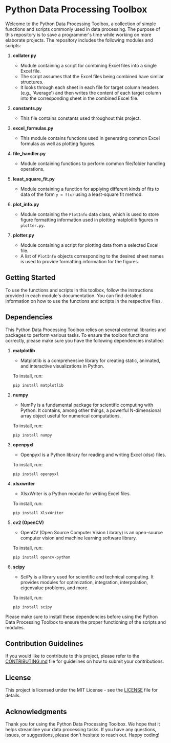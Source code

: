 # Python Data Processing Toolbox

Welcome to the Python Data Processing Toolbox, a collection of simple functions and scripts commonly used in data processing. The purpose of this repository is to save a programmer's time while working on more elaborate projects. The repository includes the following modules and scripts:

1. **collater.py**
   - Module containing a script for combining Excel files into a single Excel file.
   - The script assumes that the Excel files being combined have similar structures.
   - It looks through each sheet in each file for target column headers (e.g., 'Average') and then writes the content of each target column into the corresponding sheet in the combined Excel file.

2. **constants.py**
   - This file contains constants used throughout this project.

3. **excel_formulas.py**
   - This module contains functions used in generating common Excel formulas as well as plotting figures.

4. **file_handler.py**
   - Module containing functions to perform common file/folder handling operations.

5. **least_square_fit.py**
   - Module containing a function for applying different kinds of fits to data of the form `y = f(x)` using a least-square fit method.

6. **plot_info.py**
   - Module containing the `PlotInfo` data class, which is used to store figure formatting information used in plotting matplotlib figures in `plotter.py`.

7. **plotter.py**
   - Module containing a script for plotting data from a selected Excel file.
   - A list of `PlotInfo` objects corresponding to the desired sheet names is used to provide formatting information for the figures.

## Getting Started

To use the functions and scripts in this toolbox, follow the instructions provided in each module's documentation. You can find detailed information on how to use the functions and scripts in the respective files.

## Dependencies

This Python Data Processing Toolbox relies on several external libraries and packages to perform various tasks. To ensure the toolbox functions correctly, please make sure you have the following dependencies installed:

1. **matplotlib**
   - Matplotlib is a comprehensive library for creating static, animated, and interactive visualizations in Python.

   To install, run:
   ```
   pip install matplotlib
   ```

2. **numpy**
   - NumPy is a fundamental package for scientific computing with Python. It contains, among other things, a powerful N-dimensional array object useful for numerical computations.

   To install, run:
   ```
   pip install numpy
   ```

3. **openpyxl**
   - Openpyxl is a Python library for reading and writing Excel (xlsx) files.

   To install, run:
   ```
   pip install openpyxl
   ```

4. **xlsxwriter**
   - XlsxWriter is a Python module for writing Excel files.

   To install, run:
   ```
   pip install XlsxWriter
   ```

5. **cv2 (OpenCV)**
   - OpenCV (Open Source Computer Vision Library) is an open-source computer vision and machine learning software library.

   To install, run:
   ```
   pip install opencv-python
   ```

6. **scipy**
   - SciPy is a library used for scientific and technical computing. It provides modules for optimization, integration, interpolation, eigenvalue problems, and more.

   To install, run:
   ```
   pip install scipy
   ```

Please make sure to install these dependencies before using the Python Data Processing Toolbox to ensure the proper functioning of the scripts and modules.

## Contribution Guidelines

If you would like to contribute to this project, please refer to the [CONTRIBUTING.md](CONTRIBUTING.md) file for guidelines on how to submit your contributions.

## License

This project is licensed under the MIT License - see the [LICENSE](LICENSE.md) file for details.

## Acknowledgments

Thank you for using the Python Data Processing Toolbox. We hope that it helps streamline your data processing tasks. If you have any questions, issues, or suggestions, please don't hesitate to reach out. Happy coding!
